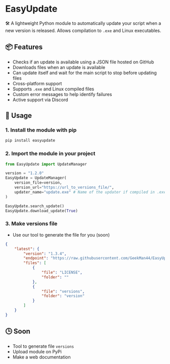 # EasyUpdate

🛠️ A lightweight Python module to automatically update your script when a new version is released. Allows compilation to `.exe` and Linux executables.

## 📦 Features

- Checks if an update is available using a JSON file hosted on GitHub
- Downloads files when an update is available
- Can update itself and wait for the main script to stop before updating files
- Cross-platform support
- Supports `.exe` and Linux compiled files
- Custom error messages to help identify failures
- Active support via Discord

## 🚀 Usage

### 1. Install the module with pip

```bash
pip install easyupdate
```
### 2. Import the module in your project

```py
from EasyUpdate import UpdateManager

version = "1.2.0"
EasyUpdate = UpdateManager(
    version_file=version,
    version_url="https://url_to_versions_file/",
    updater_name="update.exe" # Name of the updater if compiled in .exe
)

EasyUpdate.search_update()
EasyUpdate.download_update(True)
```

### 3. Make versions file

- Use our tool to generate the file for you (soon)

```json
{
    "latest": {
        "version": "1.3.4",
        "endpoint": "https://raw.githubusercontent.com/GeekMan44/EasyUpdate/refs/heads/main/",
        "files": [
            {
                "file": "LICENSE",
                "folder": ""
            },
            {
                "file": "versions",
                "folder": "version"
            }
        ]
    }
}
```

## 🕒 Soon

- Tool to generate file `versions`
- Upload module on PyPi
- Make a web documentation